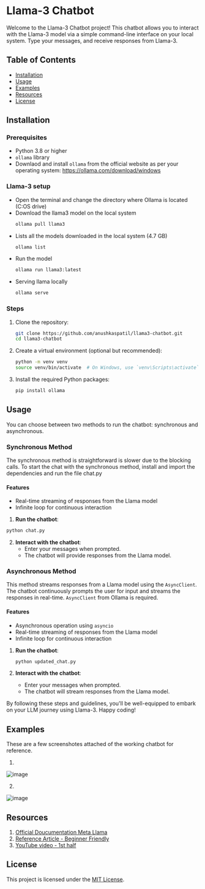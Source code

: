 # Llama-3 Chatbot

Welcome to the Llama-3 Chatbot project! This chatbot allows you to interact with the Llama-3 model via a simple command-line interface on your local system. Type your messages, and receive responses from Llama-3.

## Table of Contents

- [Installation](#installation)
- [Usage](#usage)
- [Examples](#examples)
- [Resources](#resources)
- [License](#license)

## Installation

### Prerequisites

- Python 3.8 or higher
- `ollama` library
- Downlaod and install `ollama` from the official website as per your operating system: https://ollama.com/download/windows

### Llama-3 setup
- Open the terminal and change the directory where Ollama is located (C:OS drive)
- Download the llama3 model on the local system
  ```sh
  ollama pull llama3
  ```
- Lists all the models downloaded in the local system (4.7 GB)
  ```sh
  ollama list
  ```
- Run the model
  ```sh
  ollama run llama3:latest
  ```
- Serving llama locally
  ```sh
  ollama serve
  ```
  
### Steps

1. Clone the repository:
    ```sh
    git clone https://github.com/anushkaspatil/llama3-chatbot.git
    cd llama3-chatbot
    ```

2. Create a virtual environment (optional but recommended):
    ```sh
    python -m venv venv
    source venv/bin/activate  # On Windows, use `venv\Scripts\activate`
    ```

3. Install the required Python packages:
    ```sh
    pip install ollama
    ```
    

## Usage

You can choose between two methods to run the chatbot: synchronous and asynchronous.

### Synchronous Method

The synchronous method is straightforward is slower due to the blocking calls.
To start the chat with the synchronous method, install and import the dependencies and run the file chat.py

#### Features

- Real-time streaming of responses from the Llama model
- Infinite loop for continuous interaction

1. **Run the chatbot**:
  ```sh
  python chat.py
  ```
2. **Interact with the chatbot**:
    - Enter your messages when prompted.
    - The chatbot will provide responses from the Llama model.
  
### Asynchronous Method

This method streams responses from a Llama model using the `AsyncClient`. The chatbot continuously prompts the user for input and streams the responses in real-time.
`AsyncClient` from Ollama is required.

#### Features

- Asynchronous operation using `asyncio`
- Real-time streaming of responses from the Llama model
- Infinite loop for continuous interaction

1. **Run the chatbot**:
    ```bash
    python updated_chat.py
    ```

2. **Interact with the chatbot**:
    - Enter your messages when prompted.
    - The chatbot will stream responses from the Llama model.
  
By following these steps and guidelines, you'll be well-equipped to embark on your LLM journey using Llama-3. Happy coding!


## **Examples**
These are a few screenshotes attached of the working chatbot for reference.

1.
![image](https://github.com/user-attachments/assets/21b4392a-df00-4c52-a711-505efcf39d7c)



2.
![image](https://github.com/user-attachments/assets/6601a387-82d2-4649-a4f8-c4540aceb29a)


## **Resources**
1. [Official Doucumentation Meta Llama](https://llama.meta.com/docs/get-started/)
2. [Reference Article - Beginner Friendly](https://www.datacamp.com/tutorial/run-llama-3-locally)
3. [YouTube video - 1st half](https://www.youtube.com/watch?v=uxXxXaMpn4M&t=498s)
   

## **License**
This project is licensed under the [MIT License](LICENSE).



